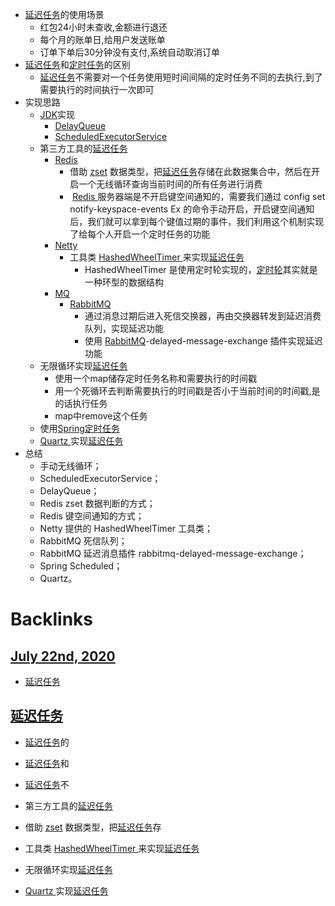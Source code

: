 - [延迟任务](<延迟任务.md>)的使用场景
    - 红包24小时未查收,金额进行退还
    - 每个月的账单日,给用户发送账单
    - 订单下单后30分钟没有支付,系统自动取消订单
- [延迟任务](<延迟任务.md>)和[定时任务](<定时任务.md>)的区别
    - [延迟任务](<延迟任务.md>)不需要对一个任务使用短时间间隔的定时任务不同的去执行,到了需要执行的时间执行一次即可
- 实现思路
    - [JDK](<JDK.md>)实现
        - [DelayQueue](<DelayQueue.md>)
        - [ScheduledExecutorService](<ScheduledExecutorService.md>)
    - 第三方工具的[延迟任务](<延迟任务.md>)
        - [Redis](<Redis.md>)
            - 借助 [zset](<zset.md>) 数据类型，把[延迟任务](<延迟任务.md>)存储在此数据集合中，然后在开启一个无线循环查询当前时间的所有任务进行消费
            -  [Redis ](<Redis .md>)服务器端是不开启键空间通知的，需要我们通过 config set notify-keyspace-events Ex 的命令手动开启，开启键空间通知后，我们就可以拿到每个键值过期的事件，我们利用这个机制实现了给每个人开启一个定时任务的功能
        - [Netty](<Netty.md>)
            - 工具类 [HashedWheelTimer ](<HashedWheelTimer .md>)来实现[延迟任务](<延迟任务.md>)
                - HashedWheelTimer 是使用定时轮实现的，[定时轮](<定时轮.md>)其实就是一种环型的数据结构
        - [MQ](<MQ.md>)
            - [RabbitMQ](<RabbitMQ.md>)
                - 通过消息过期后进入死信交换器，再由交换器转发到延迟消费队列，实现延迟功能
                - 使用 [RabbitMQ](<RabbitMQ.md>)-delayed-message-exchange 插件实现延迟功能
    - 无限循环实现[延迟任务](<延迟任务.md>)
        - 使用一个map储存定时任务名称和需要执行的时间戳
        - 用一个死循环去判断需要执行的时间戳是否小于当前时间的时间戳,是的话执行任务
        - map中remove这个任务
    - 使用[Spring](<Spring.md>)[定时任务](<定时任务.md>)
    - [Quartz ](<Quartz .md>)实现[延迟任务](<延迟任务.md>)
- 总结
    - 手动无线循环；
    - ScheduledExecutorService；
    - DelayQueue；
    - Redis zset 数据判断的方式；
    - Redis 键空间通知的方式；
    - Netty 提供的 HashedWheelTimer 工具类；
    - RabbitMQ 死信队列；
    - RabbitMQ 延迟消息插件 rabbitmq-delayed-message-exchange；
    - Spring Scheduled；
    - Quartz。

# Backlinks
## [July 22nd, 2020](<July 22nd, 2020.md>)
- [延迟任务](<延迟任务.md>)

## [延迟任务](<延迟任务.md>)
- [延迟任务](<延迟任务.md>)的

- [延迟任务](<延迟任务.md>)和

- [延迟任务](<延迟任务.md>)不

- 第三方工具的[延迟任务](<延迟任务.md>)

- 借助 [zset](<zset.md>) 数据类型，把[延迟任务](<延迟任务.md>)存

- 工具类 [HashedWheelTimer ](<HashedWheelTimer .md>)来实现[延迟任务](<延迟任务.md>)

- 无限循环实现[延迟任务](<延迟任务.md>)

- [Quartz ](<Quartz .md>)实现[延迟任务](<延迟任务.md>)

